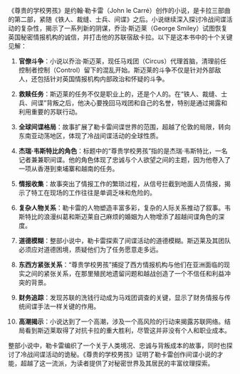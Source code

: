 《尊贵的学校男孩》是约翰·勒卡雷（John le Carré）创作的小说，是卡拉三部曲的第二部，紧随《铁人、裁缝、士兵、间谍》之后。小说继续深入探讨冷战间谍活动的复杂性，揭示了一系列新的阴谋，乔治·斯迈莱（George Smiley）试图恢复英国秘密情报机构的诚信，并打击他的苏联宿敌卡拉。以下是这本书中的十个关键见解：

1. **官僚斗争**：小说以乔治·斯迈莱，现任马戏团（Circus）代理首脑，清理前任控制者控制（Control）留下的混乱开始。斯迈莱的斗争不仅是针对外部敌人，还包括针对英国情报机构内部政治和怀疑的斗争。

2. **救赎任务**：斯迈莱的任务不仅是职业上的，还是个人的。在“铁人、裁缝、士兵、间谍”背叛之后，他决心要挽回马戏团和自己的名誉，特别是通过揭露和利用重要的苏联行动。

3. **全球间谍格局**：故事扩展了勒卡雷间谍世界的范围，超越了伦敦的局限，转向东南亚动荡地区，体现了冷战间谍活动的全球性质。

4. **杰瑞·韦斯特比的角色**：标题中的“尊贵学校男孩”指的是杰瑞·韦斯特比，一名记者兼兼职间谍。他的角色体现了忠诚与个人欲望之间的主题，因为他卷入了一项从香港到柬埔寨和越南的任务。

5. **情报收集**：故事突出了情报工作的繁琐过程，从信号拦截到地面人员情报，揭示了特工在现场的工作往往是单调乏味和危险的。

6. **复杂人物关系**：勒卡雷的人物塑造丰富多彩，复杂的人际关系推动了叙事。韦斯特比的浪漫纠葛和斯迈莱自己麻烦的婚姻为人物增添了超越间谍角色的深度。

7. **道德模糊**：整部小说中，勒卡雷探索了间谍活动的道德模糊。斯迈莱及其团队必须应对道德困境，质疑他们为了任务愿意走多远。

8. **东西方紧张关系**：“尊贵学校男孩”捕捉了西方情报机构与他们在亚洲面临的现实之间的紧张关系，在那里殖民地遗留问题和越战创造了一个不信任和利益冲突的背景。

9. **财务追踪**：发现苏联的洗钱行动成为马戏团调查的关键，显示了财务情报与传统间谍手法一样关键的作用。

10. **高潮揭示**：小说达到了一个高潮，涉及一个高风险的行动来揭露苏联网络。结局看到斯迈莱取得了对抗卡拉的重大胜利，尽管这并非没有个人和职业成本。

整部小说中，勒卡雷编织了一个关于人类境况、忠诚与背叛成本的故事，同时也探讨了冷战间谍活动的诡秘。《尊贵的学校男孩》证明了勒卡雷创作间谍小说的才能，超越了这一流派，为读者提供了对秘密世界及其居民的丰富纹理探索。